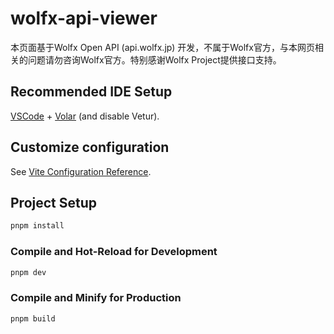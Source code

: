# wolfx-api-viewer

本页面基于Wolfx Open API (api.wolfx.jp) 开发，不属于Wolfx官方，与本网页相关的问题请勿咨询Wolfx官方。特别感谢Wolfx Project提供接口支持。

## Recommended IDE Setup

[VSCode](https://code.visualstudio.com/) + [Volar](https://marketplace.visualstudio.com/items?itemName=Vue.volar) (and disable Vetur).

## Customize configuration

See [Vite Configuration Reference](https://vitejs.dev/config/).

## Project Setup

```sh
pnpm install
```

### Compile and Hot-Reload for Development

```sh
pnpm dev
```

### Compile and Minify for Production

```sh
pnpm build
```
